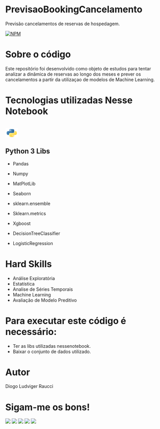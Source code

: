 # PrevisaoBookingCancelamento
Previsão cancelamentos de reservas de hospedagem.

[![NPM](https://img.shields.io/npm/l/react)](https://github.com/diogoraucci/Cotacoes_MT5/blob/main/LICENSE)

## 

# Sobre o código
Este repositório foi desenvolvido como objeto de estudos para tentar analizar a dinâmica de reservas ao longo dos meses e prever os cancelamentos a partir da utilizaçao de modelos de Machine Learning.

# Tecnologias utilizadas Nesse Notebook       
<div style="display: inline_block"><br>
  <img align="center" alt="Rafa-Python" height="30" width="40" src="https://raw.githubusercontent.com/devicons/devicon/master/icons/python/python-original.svg">
</div>
  
  ##
## Python 3 Libs
- Pandas
- Numpy
- MatPlotLib
- Seaborn 
- sklearn.ensemble 
- Sklearn.metrics
- Xgboost 
- DecisionTreeClassifier
- LogisticRegression

  ##
# Hard Skills 
- Análise Exploratória
- Estatística
- Analise de Séries Temporais
- Machine Learning
- Avaliação de Modelo Preditivo


# Para executar este código é necessário:
- Ter as libs utilizadas nessenotebook.
- Baixar o conjunto de dados utilizado.

# Autor
Diogo Ludviger Raucci
# Sigam-me os bons!
<div> 
<a href="https://instagram.com/diogoludviger" target="_blank"><img src="https://img.shields.io/badge/-Instagram-%23E4405F?style=for-the-badge&logo=instagram&logoColor=white" target="_blank"></a>
<a href = "mailto:diogoraucci@gmail.com"><img src="https://img.shields.io/badge/-Gmail-%23333?style=for-the-badge&logo=gmail&logoColor=white" target="_blank"></a>
<a href="https://www.linkedin.com/in/diogoraucci" target="_blank"><img src="https://img.shields.io/badge/-LinkedIn-%230077B5?style=for-the-badge&logo=linkedin&logoColor=white" target="_blank"></a> 
<a href="https://medium.com/@diogoraucci" target="_blank"><img src="https://img.shields.io/badge/Medium-12100E?style=for-the-badge&logo=medium&logoColor=white" target="_blank"></a>
<a href="https://www.behance.net/3diogo" target="_blank"><img src="https://img.shields.io/badge/-Behance-blue?style=for-the-badge&logo=behance&logoColor=white" target="_blank"></a>
</div>
